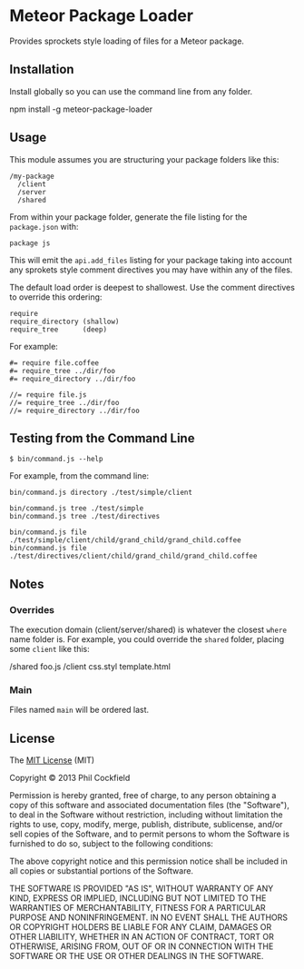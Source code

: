 # Meteor Package Loader
Provides sprockets style loading of files for a Meteor package.


## Installation
Install globally so you can use the command line from any folder.

  npm install -g meteor-package-loader

## Usage
This module assumes you are structuring your package folders like this:

    /my-package
      /client
      /server
      /shared

From within your package folder, generate the file listing for the `package.json` with:

    package js

This will emit the `api.add_files` listing for your package taking into account any
sprokets style comment directives you may have within any of the files.

The default load order is deepest to shallowest.  Use the comment directives to override
this ordering:

    require
    require_directory (shallow)
    require_tree      (deep)

For example:

    #= require file.coffee
    #= require_tree ../dir/foo
    #= require_directory ../dir/foo

    //= require file.js
    //= require_tree ../dir/foo
    //= require_directory ../dir/foo


## Testing from the Command Line

    $ bin/command.js --help

For example, from the command line:

    bin/command.js directory ./test/simple/client

    bin/command.js tree ./test/simple
    bin/command.js tree ./test/directives

    bin/command.js file ./test/simple/client/child/grand_child/grand_child.coffee
    bin/command.js file ./test/directives/client/child/grand_child/grand_child.coffee



## Notes

### Overrides
The execution domain (client/server/shared) is whatever the closest `where` name folder is.
For example, you could override the `shared` folder, placing some `client` like this:

  /shared
    foo.js
    /client
      css.styl
      template.html


### Main
Files named `main` will be ordered last.



## License

The [MIT License](http://www.opensource.org/licenses/mit-license.php) (MIT)

Copyright © 2013 Phil Cockfield

Permission is hereby granted, free of charge, to any person obtaining a copy of
this software and associated documentation files (the "Software"), to deal in
the Software without restriction, including without limitation the rights to
use, copy, modify, merge, publish, distribute, sublicense, and/or sell copies of
the Software, and to permit persons to whom the Software is furnished to do so,
subject to the following conditions:

The above copyright notice and this permission notice shall be included in all
copies or substantial portions of the Software.

THE SOFTWARE IS PROVIDED "AS IS", WITHOUT WARRANTY OF ANY KIND, EXPRESS OR IMPLIED,
INCLUDING BUT NOT LIMITED TO THE WARRANTIES OF MERCHANTABILITY, FITNESS FOR A
PARTICULAR PURPOSE AND NONINFRINGEMENT. IN NO EVENT SHALL THE AUTHORS OR COPYRIGHT
HOLDERS BE LIABLE FOR ANY CLAIM, DAMAGES OR OTHER LIABILITY, WHETHER IN AN ACTION
OF CONTRACT, TORT OR OTHERWISE, ARISING FROM, OUT OF OR IN CONNECTION WITH THE
SOFTWARE OR THE USE OR OTHER DEALINGS IN THE SOFTWARE.